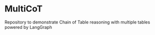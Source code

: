 # MultiCoT
Repository to demonstrate Chain of Table reasoning with multiple tables powered by LangGraph
